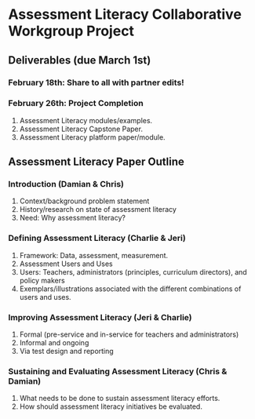 # Assessment Literacy Collaborative Workgroup Project

## Deliverables (due March 1st)

### February 18th: Share to all with partner edits!
### February 26th: Project Completion


1. Assessment Literacy modules/examples.
2. Assessment Literacy Capstone Paper.
3. Assessment Literacy platform paper/module. 



## Assessment Literacy Paper Outline

### Introduction (Damian & Chris) 

1. Context/background problem statement  
2. History/research on state of assessment literacy  
3. Need: Why assessment literacy? 


### Defining Assessment Literacy (Charlie & Jeri)

1. Framework: Data, assessment, measurement. 
2. Assessment Users and Uses  
3. Users: Teachers, administrators (principles, curriculum directors), and policy makers
4. Exemplars/illustrations associated with the different combinations of users and uses.


### Improving Assessment Literacy  (Jeri & Charlie)

1. Formal (pre-service and in-service for teachers and administrators)
2. Informal and ongoing  
3. Via test design and reporting  


### Sustaining and Evaluating Assessment Literacy (Chris & Damian)

1. What needs to be done to sustain assessment literacy efforts.
2. How should assessment literacy initiatives be evaluated.


 
